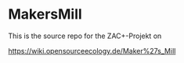 # MakersMill

This is the source repo for the ZAC+-Projekt on

https://wiki.opensourceecology.de/Maker%27s_Mill

